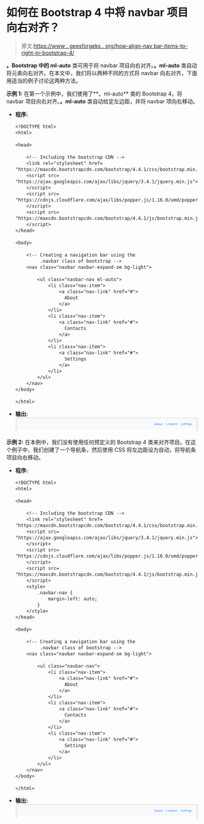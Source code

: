 # 如何在 Bootstrap 4 中将 navbar 项目向右对齐？

> 原文:[https://www . geesforgeks . org/how-align-nav bar-items-to-right-in-bootstrap-4/](https://www.geeksforgeeks.org/how-to-align-navbar-items-to-the-right-in-bootstrap-4/)

**。Bootstrap 中的 ml-auto** 类可用于将 navbar 项目向右对齐。**。ml-auto** 类自动将元素向右对齐。在本文中，我们将以两种不同的方式将 navbar 向右对齐，下面用适当的例子讨论这两种方法。

**示例 1:** 在第一个示例中，我们使用了**。ml-auto** 类的 Bootstrap 4，将 navbar 项目向右对齐。**。ml-auto** 类自动给定左边距，并将 navbar 项向右移动。

*   **程序:**

    ```
    <!DOCTYPE html>
    <html>

    <head>

        <!-- Including the bootstrap CDN -->
        <link rel="stylesheet" href=
    "https://maxcdn.bootstrapcdn.com/bootstrap/4.4.1/css/bootstrap.min.css">
        <script src=
    "https://ajax.googleapis.com/ajax/libs/jquery/3.4.1/jquery.min.js">
        </script>
        <script src=
    "https://cdnjs.cloudflare.com/ajax/libs/popper.js/1.16.0/umd/popper.min.js">
        </script>
        <script src=
    "https://maxcdn.bootstrapcdn.com/bootstrap/4.4.1/js/bootstrap.min.js">
        </script>
    </head>

    <body>

        <!-- Creating a navigation bar using the
             .navbar class of bootstrap -->
        <nav class="navbar navbar-expand-sm bg-light">

            <ul class="navbar-nav ml-auto">
                <li class="nav-item">
                    <a class="nav-link" href="#">
                      About
                    </a>
                </li>
                <li class="nav-item">
                    <a class="nav-link" href="#">
                      Contacts
                    </a>
                </li>
                <li class="nav-item">
                    <a class="nav-link" href="#">
                      Settings
                    </a>
                </li>
            </ul>
        </nav>
    </body>

    </html>
    ```

*   **输出:** ![](img/e219213cae3604a8f64302ac29aca252.png)

**示例 2:** 在本例中，我们没有使用任何预定义的 Bootstrap 4 类来对齐项目。在这个例子中，我们创建了一个导航条，然后使用 CSS 将左边距设为自动，将导航条项目向右移动。

*   **程序:**

    ```
    <!DOCTYPE html>
    <html>

    <head>

        <!-- Including the bootstrap CDN -->
        <link rel="stylesheet" href=
    "https://maxcdn.bootstrapcdn.com/bootstrap/4.4.1/css/bootstrap.min.css">
        <script src=
    "https://ajax.googleapis.com/ajax/libs/jquery/3.4.1/jquery.min.js">
        </script>
        <script src=
    "https://cdnjs.cloudflare.com/ajax/libs/popper.js/1.16.0/umd/popper.min.js">
        </script>
        <script src=
    "https://maxcdn.bootstrapcdn.com/bootstrap/4.4.1/js/bootstrap.min.js">
        </script>
        <style>
            .navbar-nav {
                margin-left: auto;
            }
        </style>
    </head>

    <body>

        <!-- Creating a navigation bar using the
             .navbar class of bootstrap -->
        <nav class="navbar navbar-expand-sm bg-light">

            <ul class="navbar-nav">
                <li class="nav-item">
                    <a class="nav-link" href="#">
                      About
                    </a>
                </li>
                <li class="nav-item">
                    <a class="nav-link" href="#">
                      Contacts
                    </a>
                </li>
                <li class="nav-item">
                    <a class="nav-link" href="#">
                      Settings
                    </a>
                </li>
            </ul>
        </nav>
    </body>

    </html>
    ```

*   **输出:** ![](img/e219213cae3604a8f64302ac29aca252.png)